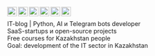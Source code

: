 [<img align="left" alt="zhandos256 | Gmail" width="22px" src="https://cdn.simpleicons.org/gmail/black/white" />](mailto:zhandos256@gmail.com)
[<img align="left" alt="zhandos256 | Instagram" width="22px" src="https://cdn.simpleicons.org/Instagram/black/white" />](https://instagram.com/zhandos256)
[<img align="left" alt="zhandos256 | YouTube" width="22px" src="https://cdn.simpleicons.org/Youtube/black/white" />](https://youtube.com/@zhandos256)
[<img align="left" alt="zhandos256 | TikTok" width="22px" src="https://cdn.simpleicons.org/TikTok/black/white" />](https://tiktok.com/@zhandos256)
[<img align="left" alt="zhandos256 | Telegram" width="22px" src="https://cdn.simpleicons.org/telegram/black/white" />](https://t.me/zhandos256)
[<img align="left" alt="zhandos256 | GitHub" width="22px" src="https://cdn.simpleicons.org/github/black/white" />](https://github.com/zhandos256)
<br/>

IT-blog | Python, AI и Telegram bots developer<br>
SaaS-startups и open-source projects<br>
Free courses for Kazakhstan people<br>
Goal: development of the IT sector in Kazakhstan<br>
